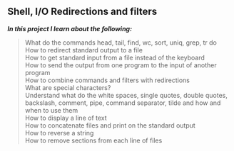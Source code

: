 ## Shell, I/O Redirections and filters

***In this project I learn about the following:***  
> What do the commands head, tail, find, wc, sort, uniq, grep, tr do  
> How to redirect standard output to a file  
> How to get standard input from a file instead of the keyboard  
> How to send the output from one program to the input of another program  
> How to combine commands and filters with redirections  
> What are special characters?  
> Understand what do the white spaces, single quotes, double quotes, backslash, comment, pipe, command separator, tilde and how and when to use them  
> How to display a line of text  
> How to concatenate files and print on the standard output  
> How to reverse a string  
> How to remove sections from each line of files  

